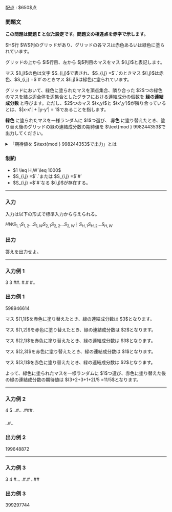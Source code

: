 
<div>

<span>

<span>

<p>
配点 : $650$点
</p>

<div>

<section>

### **問題文**

<p>

<strong>
この問題は問題 E と似た設定です。問題文の相違点を赤字で示します。
</strong>

</p>

<p>
$H$行 $W$列のグリッドがあり、グリッドの各マスは赤色あるいは緑色に塗られています。
</p>

<p>
グリッドの上から $i$行目、左から $j$列目のマスをマス $(i,j)$と表記します。
</p>

<p>
マス $(i,j)$の色は文字 $S_{i,j}$で表され、$S_{i,j} =$`.`のときマス $(i,j)$は赤色、$S_{i,j} =$`#`のときマス $(i,j)$は緑色に塗られています。
</p>

<p>
グリッドにおいて、緑色に塗られたマスを頂点集合、隣り合った $2$つの緑色のマスを結ぶ辺全体を辺集合としたグラフにおける連結成分の個数を 
<strong>
緑の連結成分数
</strong>
と呼びます。ただし、$2$つのマス $(x,y)$と $(x',y')$が隣り合っているとは、$|x-x'| + |y-y'| = 1$であることを指します。
</p>

<p>

<span>

<strong>
緑色
</strong>

</span>
に塗られたマスを一様ランダムに $1$つ選び、
<span>

<strong>
赤色
</strong>

</span>
に塗り替えたとき、塗り替え後のグリッドの緑の連結成分数の期待値を $\text{mod } 998244353$で出力してください。
</p>

<details>

<summary>
「期待値を $\text{mod } 998244353$で出力」とは
</summary>
求める期待値は必ず有理数となることが証明できます。
またこの問題の制約下では、その値を互いに素な $2$つの整数 $P$, $Q$を用いて $\frac{P}{Q}$と表したとき、 $R \times Q \equiv P\pmod{998244353}$かつ $0 \leq R \lt 998244353$を満たす整数 $R$がただ $1$つ存在することが証明できます。この $R$を出力してください。 

</details>

</section>

</div>

<div>

<section>

### **制約**

<ul>

<li>
$1 \leq H,W \leq 1000$
</li>

<li>
$S_{i,j} =$`.`または $S_{i,j} =$`#`
</li>

<li>
$S_{i,j} =$`#`なる $(i,j)$が存在する。
</li>

</ul>

</section>

</div>

---

<div>

<div>

<section>

### **入力**

<p>
入力は以下の形式で標準入力から与えられる。
</p>

<div>

$H$$W$$S_{1,1}$$S_{1,2}$$\ldots$$S_{1,W}$$S_{2,1}$$S_{2,2}$$\ldots$$S_{2,W}$$\vdots$$S_{H,1}$$S_{H,2}$$\ldots$$S_{H,W}$
</div>

</section>

</div>

<div>

<section>

### **出力**

<p>
答えを出力せよ。
</p>

</section>

</div>

</div>

---

<div>

<section>

### **入力例 1**

<div>

3 3
##.
#.#
#..

</div>

</section>

</div>

<div>

<section>

### **出力例 1**

<div>

598946614

</div>

<p>
マス $(1,1)$を赤色に塗り替えたとき、緑の連結成分数は $3$となります。
</p>

<p>
マス $(1,2)$を赤色に塗り替えたとき、緑の連結成分数は $2$となります。
</p>

<p>
マス $(2,1)$を赤色に塗り替えたとき、緑の連結成分数は $3$となります。
</p>

<p>
マス $(2,3)$を赤色に塗り替えたとき、緑の連結成分数は $1$となります。
</p>

<p>
マス $(3,1)$を赤色に塗り替えたとき、緑の連結成分数は $2$となります。
</p>

<p>
よって、緑色に塗られたマスを一様ランダムに $1$つ選び、赤色に塗り替えた後の緑の連結成分数の期待値は $(3+2+3+1+2)/5 =11/5$となります。
</p>

</section>

</div>

---

<div>

<section>

### **入力例 2**

<div>

4 5
..#..
.###.
#####
..#..

</div>

</section>

</div>

<div>

<section>

### **出力例 2**

<div>

199648872

</div>

</section>

</div>

---

<div>

<section>

### **入力例 3**

<div>

3 4
#...
.#.#
..##

</div>

</section>

</div>

<div>

<section>

### **出力例 3**

<div>

399297744

</div>

</section>

</div>

</span>

</span>

</div>
